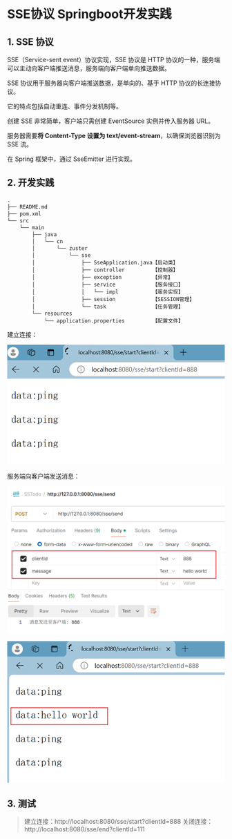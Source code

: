 # SSE协议 Springboot开发实践

## 1. SSE 协议

SSE（Service-sent event）协议实现，SSE 协议是 HTTP 协议的一种，服务端可以主动向客户端推送消息，服务端向客户端单向推送数据。

SSE 协议用于服务器向客户端推送数据，是单向的、基于 HTTP 协议的长连接协议。

它的特点包括自动重连、事件分发机制等。

创建 SSE 非常简单，客户端只需创建 EventSource 实例并传入服务器 URL。

服务器需要**将 Content-Type 设置为 text/event-stream**，以确保浏览器识别为 SSE 流。

在 Spring 框架中，通过 SseEmitter 进行实现。

## 2. 开发实践

```text
.
├── README.md
├── pom.xml
└── src
    └── main
        ├── java
        │   └── cn
        │       └── zuster
        │           └── sse
        │               ├── SseApplication.java【启动类】
        │               ├── controller         【控制器】
        │               ├── exception          【异常】
        │               ├── service            【服务接口】
        │               │   └── impl           【服务实现】
        │               ├── session            【SESSION管理】
        │               └── task               【任务管理】
        └── resources
            └── application.properties         【配置文件】

```



建立连接：

![img.png](img.png)

服务端向客户端发送消息：

![img_1.png](img_1.png)

![img_2.png](img_2.png)


## 3. 测试

> 建立连接：http://localhost:8080/sse/start?clientId=888
> 关闭连接：http://localhost:8080/sse/end?clientId=111